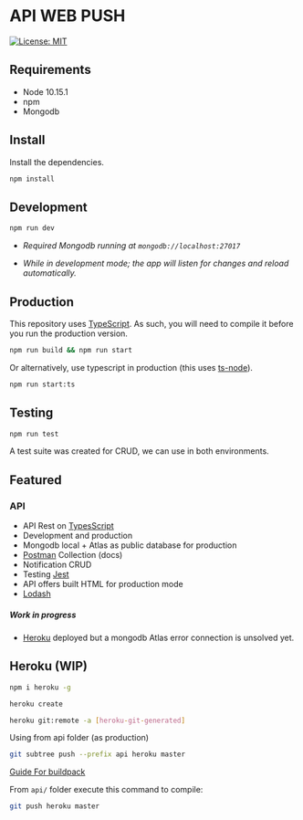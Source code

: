 # API WEB PUSH 

[![License: MIT](https://img.shields.io/badge/License-MIT-yellow.svg)](https://opensource.org/licenses/MIT)

## Requirements 

- Node 10.15.1
- npm
- Mongodb 


## Install

Install the dependencies.

```sh
npm install
```

## Development

```sh
npm run dev
```
- *Required Mongodb running at `mongodb://localhost:27017`* 

- *While in development mode; the app will listen for changes and reload automatically.*

## Production

This repository uses [TypeScript](https://www.typescriptlang.org/). As such, you will need to compile it before you run the production version.

```sh
npm run build && npm run start
```

Or alternatively, use typescript in production (this uses [ts-node](https://github.com/TypeStrong/ts-node)).

```sh
npm run start:ts
```

## Testing

```sh
npm run test
```
A test suite was created for CRUD, we can use in both environments.

## Featured

### API
- API Rest on [TypesScript](https://github.com/Microsoft/TypeScript)
- Development and production
- Mongodb local + Atlas as public database for production
- [Postman](https://www.getpostman.com) Collection (docs)
- Notification CRUD 
- Testing [Jest](https://jestjs.io/)
- API offers built HTML for production mode
- [Lodash](https://lodash.com/docs/4.17.11)

##### Work in progress
- [Heroku](https://dashboard.heroku.com) deployed but a mongodb Atlas error connection is unsolved yet.


## Heroku (WIP)

```sh 
npm i heroku -g 
```

```sh 
heroku create 
```

```sh
heroku git:remote -a [heroku-git-generated]
```

Using from api folder (as production)
````sh
git subtree push --prefix api heroku master
````

[Guide For buildpack](https://medium.com/@timanovsky/heroku-buildpack-to-support-deployment-from-subdirectory-e743c2c838d+d)

From `api/` folder execute this command to compile:
````sh
git push heroku master
````
